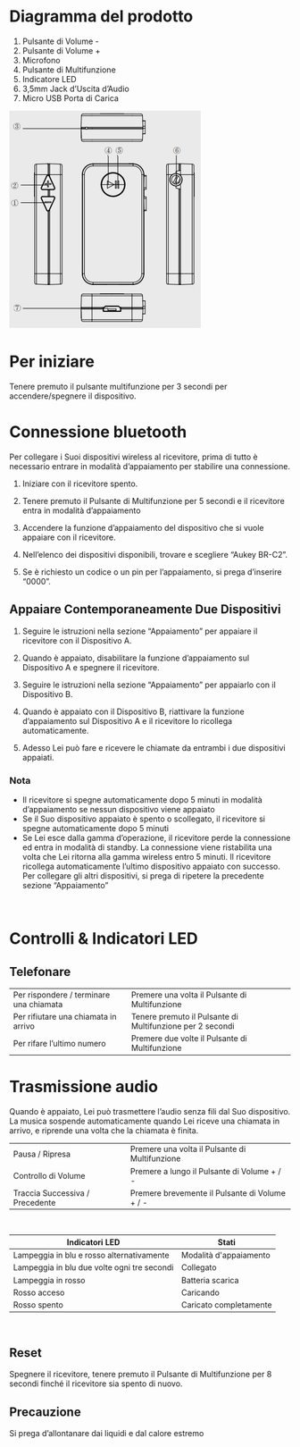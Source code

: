 # Diagramma del prodotto
1. Pulsante di Volume -
2. Pulsante di Volume +
3. Microfono
4. Pulsante di Multifunzione
5. Indicatore LED
6. 3,5mm Jack d’Uscita d’Audio
7. Micro USB Porta di Carica

![Diagramma prodotto](SchemaBottoni.jpg)

# Per iniziare

Tenere premuto il pulsante multifunzione per 3 secondi per accendere/spegnere il dispositivo.

# Connessione bluetooth

Per collegare i Suoi dispositivi wireless al ricevitore, prima di tutto è necessario entrare in modalità
d’appaiamento per stabilire una connessione.
1. Iniziare con il ricevitore spento.
2. Tenere premuto il Pulsante di Multifunzione per 5 secondi e il ricevitore entra in modalità d’appaiamento
   
3. Accendere la funzione d’appaiamento del dispositivo che si vuole appaiare con il ricevitore.
4. Nell’elenco dei dispositivi disponibili, trovare e scegliere “Aukey BR-C2”.
5. Se è richiesto un codice o un pin per l’appaiamento, si prega d’inserire “0000”.

## Appaiare Contemporaneamente Due Dispositivi

1. Seguire le istruzioni nella sezione “Appaiamento” per appaiare il ricevitore con il Dispositivo A.
   
2. Quando è appaiato, disabilitare la funzione d’appaiamento sul Dispositivo A e spegnere il ricevitore.
   
3. Seguire le istruzioni nella sezione “Appaiamento” per appaiarlo con il Dispositivo B.
4. Quando è appaiato con il Dispositivo B, riattivare la funzione d’appaiamento sul Dispositivo A e il
 ricevitore lo ricollega automaticamente.
5. Adesso Lei può fare e ricevere le chiamate da entrambi i due dispositivi appaiati.

### Nota

- Il ricevitore si spegne automaticamente dopo 5 minuti in modalità d’appaiamento se nessun dispositivo
 viene appaiato
- Se il Suo dispositivo appaiato è spento o scollegato, il ricevitore si spegne automaticamente dopo 5 minuti
- Se Lei esce dalla gamma d’operazione, il ricevitore perde la connessione ed entra in modalità di standby.
 La connessione viene ristabilita una volta che Lei ritorna alla gamma wireless entro 5 minuti. Il ricevitore
 ricollega automaticamente l’ultimo dispositivo appaiato con successo. Per collegare gli altri dispositivi,
 si prega di ripetere la precedente sezione “Appaiamento”

<br>


# Controlli & Indicatori LED
## Telefonare

| | |
| --------------------------------------- | --------------------------------------------------------- |
| Per rispondere / terminare una chiamata | Premere una volta il Pulsante di Multifunzione            |
| Per rifiutare una chiamata in arrivo    | Tenere premuto il Pulsante di Multifunzione per 2 secondi |
| Per rifare l’ultimo numero              | Premere due volte il Pulsante di Multifunzione            |

# Trasmissione audio

Quando è appaiato, Lei può trasmettere l’audio senza fili dal Suo dispositivo. La musica sospende
automaticamente quando Lei riceve una chiamata in arrivo, e riprende una volta che la chiamata è finita.

| | |
|-|-|
| Pausa / Ripresa |Premere una volta il Pulsante di Multifunzione |
| Controllo di Volume | Premere a lungo il Pulsante di Volume + / - |
| Traccia Successiva / Precedente | Premere brevemente il Pulsante di Volume + / - |

<br>

| Indicatori LED | Stati |
|-|-|
| Lampeggia in blu e rosso alternativamente | Modalità d'appaiamento |
| Lampeggia in blu due volte ogni tre secondi | Collegato |
| Lampeggia in rosso | Batteria scarica |
| Rosso acceso | Caricando |
| Rosso spento | Caricato completamente |

<br>

## Reset
Spegnere il ricevitore, tenere premuto il Pulsante di Multifunzione per 8 secondi finché il ricevitore sia spento
di nuovo.


## Precauzione
Si prega d’allontanare dai liquidi e dal calore estremo
